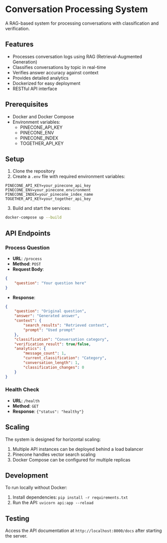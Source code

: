 # Conversation Processing System

A RAG-based system for processing conversations with classification and verification.

## Features

- Processes conversation logs using RAG (Retrieval-Augmented Generation)
- Classifies conversations by topic in real-time
- Verifies answer accuracy against context
- Provides detailed analytics
- Dockerized for easy deployment
- RESTful API interface

## Prerequisites

- Docker and Docker Compose
- Environment variables:
  - PINECONE_API_KEY
  - PINECONE_ENV
  - PINECONE_INDEX
  - TOGETHER_API_KEY

## Setup

1. Clone the repository
2. Create a `.env` file with required environment variables:
```
PINECONE_API_KEY=your_pinecone_api_key
PINECONE_ENV=your_pinecone_environment
PINECONE_INDEX=your_pinecone_index_name
TOGETHER_API_KEY=your_together_api_key
```

3. Build and start the services:
```bash
docker-compose up --build
```

## API Endpoints

### Process Question
- **URL**: `/process`
- **Method**: `POST`
- **Request Body**:
```json
{
    "question": "Your question here"
}
```
- **Response**:
```json
{
    "question": "Original question",
    "answer": "Generated answer",
    "context": {
        "search_results": "Retrieved context",
        "prompt": "Used prompt"
    },
    "classification": "Conversation category",
    "verification_result": true/false,
    "analytics": {
        "message_count": 1,
        "current_classification": "Category",
        "conversation_length": 1,
        "classification_changes": 0
    }
}
```

### Health Check
- **URL**: `/health`
- **Method**: `GET`
- **Response**: `{"status": "healthy"}`

## Scaling

The system is designed for horizontal scaling:
1. Multiple API instances can be deployed behind a load balancer
2. Pinecone handles vector search scaling
3. Docker Compose can be configured for multiple replicas

## Development

To run locally without Docker:
1. Install dependencies: `pip install -r requirements.txt`
2. Run the API: `uvicorn api:app --reload`

## Testing

Access the API documentation at `http://localhost:8000/docs` after starting the server. 